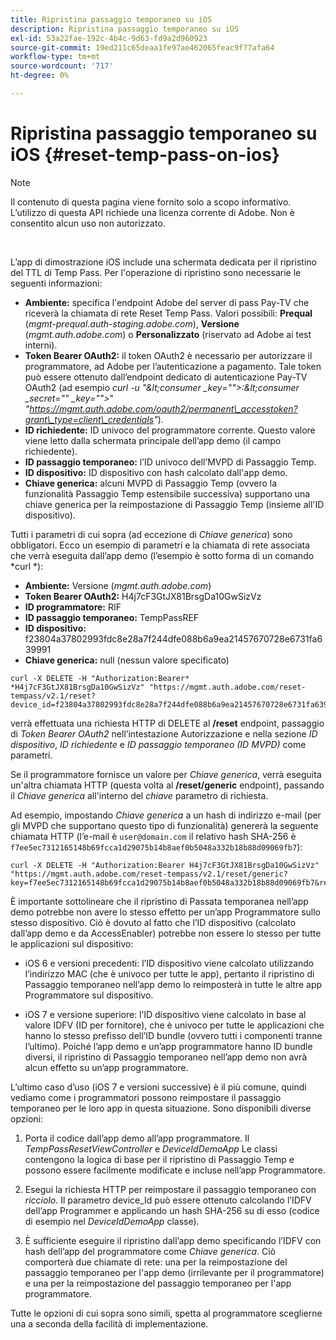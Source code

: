 ```yaml
---
title: Ripristina passaggio temporaneo su iOS
description: Ripristina passaggio temporaneo su iOS
exl-id: 53a22fae-192c-4b4c-9d63-fd9a2d960923
source-git-commit: 19ed211c65deaa1fe97ae462065feac9f77afa64
workflow-type: tm+mt
source-wordcount: '717'
ht-degree: 0%

---
```


# Ripristina passaggio temporaneo su iOS {#reset-temp-pass-on-ios}

>[!NOTE]
>
>Il contenuto di questa pagina viene fornito solo a scopo informativo. L’utilizzo di questa API richiede una licenza corrente di Adobe. Non è consentito alcun uso non autorizzato.

</br>

L’app di dimostrazione iOS include una schermata dedicata per il ripristino del TTL di Temp Pass. Per l&#39;operazione di ripristino sono necessarie le seguenti informazioni:

- **Ambiente:** specifica l&#39;endpoint Adobe del server di pass Pay-TV che riceverà la chiamata di rete Reset Temp Pass. Valori possibili: **Prequal** (*mgmt-prequal.auth-staging.adobe.com*), **Versione** (*mgmt.auth.adobe.com*) o **Personalizzato** (riservato ad Adobe ai test interni).
- **Token Bearer OAuth2:** il token OAuth2 è necessario per autorizzare il programmatore, ad Adobe per l’autenticazione a pagamento. Tale token può essere ottenuto dall’endpoint dedicato di autenticazione Pay-TV OAuth2 (ad esempio *curl -u &quot;\&lt;consumer _key=&quot;&quot;>:\&lt;consumer _secret=&quot;&quot; _key=&quot;&quot;>*&quot; *&quot;https://mgmt.auth.adobe.com/oauth2/permanent\_accesstoken?grant\_type=client\_credentials&quot;*).
- **ID richiedente:** ID univoco del programmatore corrente. Questo valore viene letto dalla schermata principale dell’app demo (il campo richiedente).
- **ID passaggio temporaneo:** l’ID univoco dell’MVPD di Passaggio Temp.
- **ID dispositivo:** ID dispositivo con hash calcolato dall&#39;app demo.
- **Chiave generica:** alcuni MVPD di Passaggio Temp (ovvero la funzionalità Passaggio Temp estensibile successiva) supportano una chiave generica per la reimpostazione di Passaggio Temp (insieme all&#39;ID dispositivo).

Tutti i parametri di cui sopra (ad eccezione di *Chiave generica*) sono obbligatori. Ecco un esempio di parametri e la chiamata di rete associata che verrà eseguita dall’app demo (l’esempio è sotto forma di un comando *curl *):

- **Ambiente:** Versione (*mgmt.auth.adobe.com*)
- **Token Bearer OAuth2:** H4j7cF3GtJX81BrsgDa10GwSizVz
- **ID programmatore:** RIF
- **ID passaggio temporaneo:** TempPassREF
- **ID dispositivo:** f23804a37802993fdc8e28a7f244dfe088b6a9ea21457670728e6731fa639991
- **Chiave generica:** null (nessun valore specificato)

```curl
curl -X DELETE -H "Authorization:Bearer* *H4j7cF3GtJX81BrsgDa10GwSizVz" "https://mgmt.auth.adobe.com/reset-tempass/v2.1/reset?device_id=f23804a37802993fdc8e28a7f244dfe088b6a9ea21457670728e6731fa639991&requestor_id=REF&mvpd_id=TempPassREF"
```

verrà effettuata una richiesta HTTP di DELETE al **/reset** endpoint, passaggio di *Token Bearer OAuth2* nell’intestazione Autorizzazione e nella sezione *ID dispositivo*, *ID richiedente* e *ID passaggio temporaneo (ID MVPD)* come parametri.

Se il programmatore fornisce un valore per *Chiave generica*, verrà eseguita un&#39;altra chiamata HTTP (questa volta al **/reset/generic** endpoint), passando il *Chiave generica* all&#39;interno del *chiave* parametro di richiesta.

Ad esempio, impostando *Chiave generica* a un hash di indirizzo e-mail (per gli MVPD che supportano questo tipo di funzionalità) genererà la seguente chiamata HTTP (l’e-mail è `user@domain.com` il relativo hash SHA-256 è `f7ee5ec7312165148b69fcca1d29075b14b8aef0b5048a332b18b88d09069fb7`):

```curl
curl -X DELETE -H "Authorization:Bearer H4j7cF3GtJX81BrsgDa10GwSizVz"
"https://mgmt.auth.adobe.com/reset-tempass/v2.1/reset/generic?key=f7ee5ec7312165148b69fcca1d29075b14b8aef0b5048a332b18b88d09069fb7&requestor_id=REF&mvpd_id=TempPassREF"
```

È importante sottolineare che il ripristino di Passata temporanea nell’app demo potrebbe non avere lo stesso effetto per un’app Programmatore sullo stesso dispositivo. Ciò è dovuto al fatto che l’ID dispositivo (calcolato dall’app demo e da AccessEnabler) potrebbe non essere lo stesso per tutte le applicazioni sul dispositivo:

- iOS 6 e versioni precedenti: l’ID dispositivo viene calcolato utilizzando l’indirizzo MAC (che è univoco per tutte le app), pertanto il ripristino di Passaggio temporaneo nell’app demo lo reimposterà in tutte le altre app Programmatore sul dispositivo.

- iOS 7 e versione superiore: l’ID dispositivo viene calcolato in base al valore IDFV (ID per fornitore), che è univoco per tutte le applicazioni che hanno lo stesso prefisso dell’ID bundle (ovvero tutti i componenti tranne l’ultimo). Poiché l’app demo e un’app programmatore hanno ID bundle diversi, il ripristino di Passaggio temporaneo nell’app demo non avrà alcun effetto su un’app programmatore.

L’ultimo caso d’uso (iOS 7 e versioni successive) è il più comune, quindi vediamo come i programmatori possono reimpostare il passaggio temporaneo per le loro app in questa situazione. Sono disponibili diverse opzioni:

1. Porta il codice dall’app demo all’app programmatore. Il *TempPassResetViewController* e *DeviceIdDemoApp* Le classi contengono la logica di base per il ripristino di Passaggio Temp e possono essere facilmente modificate e incluse nell’app Programmatore.

1. Esegui la richiesta HTTP per reimpostare il passaggio temporaneo con *ricciolo*. Il parametro device\_Id può essere ottenuto calcolando l’IDFV dell’app Programmer e applicando un hash SHA-256 su di esso (codice di esempio nel *DeviceIdDemoApp* classe).

1. È sufficiente eseguire il ripristino dall’app demo specificando l’IDFV con hash dell’app del programmatore come *Chiave generica*. Ciò comporterà due chiamate di rete: una per la reimpostazione del passaggio temporaneo per l&#39;app demo (irrilevante per il programmatore) e una per la reimpostazione del passaggio temporaneo per l&#39;app programmatore.

Tutte le opzioni di cui sopra sono simili, spetta al programmatore sceglierne una a seconda della facilità di implementazione.
